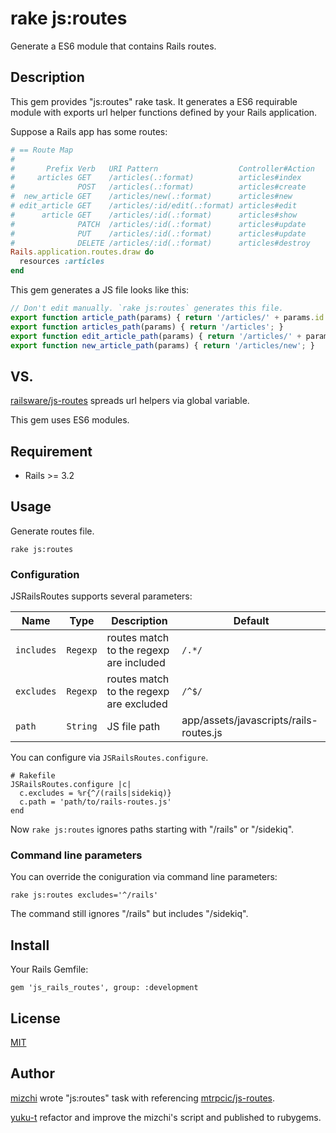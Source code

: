 # rake js:routes

Generate a ES6 module that contains Rails routes.

## Description

This gem provides "js:routes" rake task.
It generates a ES6 requirable module with exports url helper functions defined by your Rails application.

Suppose a Rails app has some routes:

```rb
# == Route Map
#
#       Prefix Verb   URI Pattern                  Controller#Action
#     articles GET    /articles(.:format)          articles#index
#              POST   /articles(.:format)          articles#create
#  new_article GET    /articles/new(.:format)      articles#new
# edit_article GET    /articles/:id/edit(.:format) articles#edit
#      article GET    /articles/:id(.:format)      articles#show
#              PATCH  /articles/:id(.:format)      articles#update
#              PUT    /articles/:id(.:format)      articles#update
#              DELETE /articles/:id(.:format)      articles#destroy
Rails.application.routes.draw do
  resources :articles
end
```

This gem generates a JS file looks like this:

```js
// Don't edit manually. `rake js:routes` generates this file.
export function article_path(params) { return '/articles/' + params.id + ''; }
export function articles_path(params) { return '/articles'; }
export function edit_article_path(params) { return '/articles/' + params.id + '/edit'; }
export function new_article_path(params) { return '/articles/new'; }
```

## VS.

[railsware/js-routes](https://github.com/railsware/js-routes) spreads url helpers via global variable.

This gem uses ES6 modules.

## Requirement

- Rails >= 3.2

## Usage

Generate routes file.

```
rake js:routes
```

### Configuration

JSRailsRoutes supports several parameters:

Name       | Type     | Description                             | Default
-----------|----------|-----------------------------------------|----------------------------------------
`includes` | `Regexp` | routes match to the regexp are included | `/.*/`
`excludes` | `Regexp` | routes match to the regexp are excluded | `/^$/`
`path`     | `String` | JS file path                            | app/assets/javascripts/rails-routes.js

You can configure via `JSRailsRoutes.configure`.

```
# Rakefile
JSRailsRoutes.configure |c|
  c.excludes = %r{^/(rails|sidekiq)}
  c.path = 'path/to/rails-routes.js'
end
```

Now `rake js:routes` ignores paths starting with "/rails" or "/sidekiq".

### Command line parameters

You can override the coniguration via command line parameters:

```
rake js:routes excludes='^/rails'
```

The command still ignores "/rails" but includes "/sidekiq".

## Install

Your Rails Gemfile:

```
gem 'js_rails_routes', group: :development
```

## License

[MIT](https://github.com/yuku-t/js_rails_routes/blob/master/LICENCE)

## Author

[mizchi](https://github.com/mizchi) wrote "js:routes" task with referencing [mtrpcic/js-routes](https://github.com/mtrpcic/js-routes).

[yuku-t](https://yuku-t.com) refactor and improve the mizchi's script and published to rubygems.
